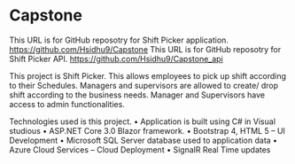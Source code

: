 # Capstone
This URL is for GitHub reposotry for Shift Picker application.
 https://github.com/Hsidhu9/Capstone
This URL is for GitHub reposotry for Shift Picker API.
 https://github.com/Hsidhu9/Capstone_api

This project is Shift Picker. This allows employees to pick up shift according to their Schedules.
Managers and supervisors are allowed to create/ drop shift according to the business needs. 
Manager and Supervisors have access to admin functionalities. 

Technologies used is this project. 
•	Application is built using C# in Visual studious
•	 ASP.NET Core 3.0 Blazor framework. 
•	Bootstrap 4, HTML 5 – UI Development 
•	Microsoft SQL Server database used to application data
•	Azure Cloud Services – Cloud Deployment
•	SignalR Real Time updates

